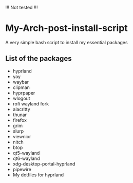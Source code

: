 !!! Not tested !!!

# My-Arch-post-install-script
A very simple bash script to install my essential packages

## List of the packages
- hyprland
- yay
- waybar
- clipman
- hyprpaper
- wlogout
- rofi wayland fork
- alacritty
- thunar
- firefox
- grim
- slurp
- viewnior
- nitch
- btop
- qt5-wayland
- qt6-wayland
- xdg-desktop-portal-hyprland
- pipewire
- My dotfiles for hyprland
